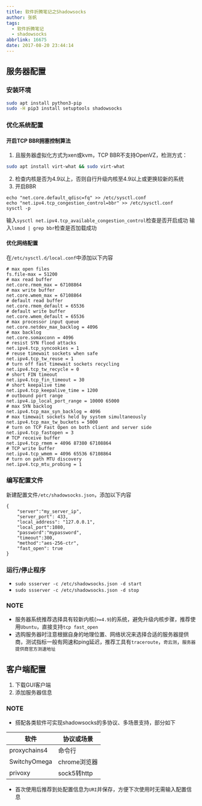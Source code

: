 ```yaml
---
title: 软件折腾笔记之Shadowsocks
author: 张帆
tags:
  - 软件折腾笔记
  - shadowsocks
abbrlink: 16675
date: 2017-08-20 23:44:14
---
```


## 服务器配置

### 安装环境

``` bash
sudo apt install python3-pip
sudo -H pip3 install setuptools shadowsocks
```

### 优化系统配置

#### 开启TCP BBR拥塞控制算法

1. 且服务器虚拟化方式为xen或kvm，TCP BBR不支持OpenVZ，检测方式：

 ``` zsh
 sudo apt install virt-what && sudo virt-what
 ```

2. 检查内核是否为4.9以上，否则自行升级内核至4.9以上或更换较新的系统
3. 开启BBR

 ```
 echo "net.core.default_qdisc=fq" >> /etc/sysctl.conf
 echo "net.ipv4.tcp_congestion_control=bbr" >> /etc/sysctl.conf
 sysctl -p
 ```

 输入`sysctl net.ipv4.tcp_available_congestion_control`检查是否开启成功
 输入`lsmod | grep bbr`检查是否加载成功

<!--more-->

#### 优化网络配置

在`/etc/sysctl.d/local.conf`中添加以下内容

```
# max open files
fs.file-max = 51200
# max read buffer
net.core.rmem_max = 67108864
# max write buffer
net.core.wmem_max = 67108864
# default read buffer
net.core.rmem_default = 65536
# default write buffer
net.core.wmem_default = 65536
# max processor input queue
net.core.netdev_max_backlog = 4096
# max backlog
net.core.somaxconn = 4096
# resist SYN flood attacks
net.ipv4.tcp_syncookies = 1
# reuse timewait sockets when safe
net.ipv4.tcp_tw_reuse = 1
# turn off fast timewait sockets recycling
net.ipv4.tcp_tw_recycle = 0
# short FIN timeout
net.ipv4.tcp_fin_timeout = 30
# short keepalive time
net.ipv4.tcp_keepalive_time = 1200
# outbound port range
net.ipv4.ip_local_port_range = 10000 65000
# max SYN backlog
net.ipv4.tcp_max_syn_backlog = 4096
# max timewait sockets held by system simultaneously
net.ipv4.tcp_max_tw_buckets = 5000
# turn on TCP Fast Open on both client and server side
net.ipv4.tcp_fastopen = 3
# TCP receive buffer
net.ipv4.tcp_rmem = 4096 87380 67108864
# TCP write buffer
net.ipv4.tcp_wmem = 4096 65536 67108864
# turn on path MTU discovery
net.ipv4.tcp_mtu_probing = 1
```

### 编写配置文件

新建配置文件`/etc/shadowsocks.json`，添加以下内容

```
{
    "server":"my_server_ip",
    "server_port": 433,
    "local_address": "127.0.0.1",
    "local_port":1080,
    "password":"mypassword",
    "timeout":300,
    "method":"aes-256-ctr",
    "fast_open": true
}
```

### 运行/停止程序

- `sudo ssserver -c /etc/shadowsocks.json -d start`
- `sudo ssserver -c /etc/shadowsocks.json -d stop`

### NOTE

- 服务器系统推荐选择具有较新内核(`>=4.9`)的系统，避免升级内核步骤，推荐使用`Ubuntu`，直接支持`tcp fast_open`
- 选购服务器时注意根据自身的地理位置、网络状况来选择合适的服务器提供商，测试指标一般有网速和ping延迟，推荐工具有`traceroute`，`奇云测`，`服务器提供商官方测速地址`

## 客户端配置

1. 下载GUI客户端
2. 添加服务器信息

### NOTE

- 搭配各类软件可实现shadowsocks的多协议、多场景支持，部分如下

| 软件         | 协议或场景   |
| ---          | ---          |
| proxychains4 | 命令行       |
| SwitchyOmega | chrome浏览器 |
| privoxy      | sock5转http  |

- 首次使用后推荐到处配置信息为`URI`并保存，方便下次使用时无需输入配置信息
